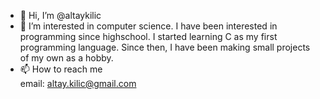 - 👋 Hi, I’m @altaykilic
- 👀 I’m interested in computer science. I have been interested in programming since highschool. I started learning C as my first programming language. Since then, I have been making small projects of my own as a hobby.
- 📫 How to reach me  
    email: altay.kilic@gmail.com

<!---
altaykilic/altaykilic is a ✨ special ✨ repository because its `README.md` (this file) appears on your GitHub profile.
You can click the Preview link to take a look at your changes.
--->
